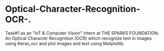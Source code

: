 # Optical-Character-Recognition-OCR-.
Task#1 as an "IoT &amp; Computer Vision" intern at THE SPARKS FOUNDATION. An Optical Character Recognition (OCR) which recognize text in images using Keras_ocr and plot images and text using Matplotlib.
